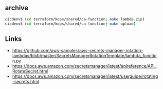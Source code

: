 ## archive
```bash
cicdenv$ (cd terraform/kops/shared/ca-function; make lambda.zip)
cicdenv$ (cd terraform/kops/shared/ca-function; make upload)
```

## Links
* https://github.com/aws-samples/aws-secrets-manager-rotation-lambdas/blob/master/SecretsManagerRotationTemplate/lambda_function.py
* https://docs.aws.amazon.com/secretsmanager/latest/apireference/API_RotateSecret.html
* https://docs.aws.amazon.com/secretsmanager/latest/userguide/rotating-secrets.html

